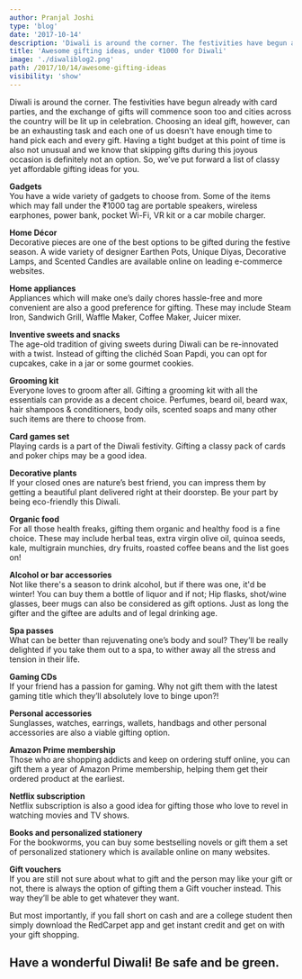 ```yaml
---
author: Pranjal Joshi
type: 'blog'
date: '2017-10-14'
description: 'Diwali is around the corner. The festivities have begun already with card parties, and the exchange of gifts will commence soon too and cities across the country will be lit up in celebration.'
title: 'Awesome gifting ideas, under ₹1000 for Diwali'
image: './diwaliblog2.png'
path: /2017/10/14/awesome-gifting-ideas
visibility: 'show'
---
```


Diwali is around the corner. The festivities have begun already with card parties, and the exchange of gifts will commence soon too and cities across the country will be lit up in celebration. Choosing an ideal gift, however, can be an exhausting task and each one of us doesn't have enough time to hand pick each and every gift. Having a tight budget at this point of time is also not unusual and we know that skipping gifts during this joyous occasion is definitely not an option. So, we’ve put forward a list of classy yet affordable gifting ideas for you.

**Gadgets**  
You have a wide variety of gadgets to choose from. Some of the items which may fall under the ₹1000 tag are portable speakers, wireless earphones, power bank, pocket Wi-Fi, VR kit or a car mobile charger.

**Home Décor**  
Decorative pieces are one of the best options to be gifted during the festive season. A wide variety of designer Earthen Pots, Unique Diyas, Decorative Lamps, and Scented Candles are available online on leading e-commerce websites.

**Home appliances**  
Appliances which will make one’s daily chores hassle-free and more convenient are also a good preference for gifting. These may include Steam Iron, Sandwich Grill, Waffle Maker, Coffee Maker, Juicer mixer.

**Inventive sweets and snacks**  
The age-old tradition of giving sweets during Diwali can be re-innovated with a twist. Instead of gifting the clichéd Soan Papdi, you can opt for cupcakes, cake in a jar or some gourmet cookies.

**Grooming kit**  
Everyone loves to groom after all. Gifting a grooming kit with all the essentials can provide as a decent choice. Perfumes, beard oil, beard wax, hair shampoos & conditioners, body oils, scented soaps and many other such items are there to choose from.
  
**Card games set**  
Playing cards is a part of the Diwali festivity. Gifting a classy pack of cards and poker chips may be a good idea.

**Decorative plants**  
If your closed ones are nature’s best friend, you can impress them by getting a beautiful plant delivered right at their doorstep. Be your part by being eco-friendly this Diwali.

**Organic food**  
For all those health freaks, gifting them organic and healthy food is a fine choice. These may include herbal teas, extra virgin olive oil, quinoa seeds, kale, multigrain munchies, dry fruits, roasted coffee beans and the list goes on!

**Alcohol or bar accessories**  
Not like there's a season to drink alcohol, but if there was one, it'd be winter! You can buy them a bottle of liquor and if not; Hip flasks, shot/wine glasses, beer mugs can also be considered as gift options. Just as long the gifter and the giftee are adults and of legal drinking age.

**Spa passes**  
What can be better than rejuvenating one’s body and soul? They’ll be really delighted if you take them out to a spa, to wither away all the stress and tension in their life.

**Gaming CDs**  
If your friend has a passion for gaming. Why not gift them with the latest gaming title which they’ll absolutely love to binge upon?!

**Personal accessories**  
Sunglasses, watches, earrings, wallets, handbags and other personal accessories are also a viable gifting option.

**Amazon Prime membership**  
Those who are shopping addicts and keep on ordering stuff online, you can gift them a year of Amazon Prime membership, helping them get their ordered product at the earliest.

**Netflix subscription**  
Netflix subscription is also a good idea for gifting those who love to revel in watching movies and TV shows.

**Books and personalized stationery**  
For the bookworms, you can buy some bestselling novels or gift them a set of personalized stationery which is available online on many websites.

**Gift vouchers**  
If you are still not sure about what to gift and the person may like your gift or not, there is always the option of gifting them a Gift voucher instead. This way they’ll be able to get whatever they want.

But most importantly, if you fall short on cash and are a college student then simply download the RedCarpet app and get instant credit and get on with your gift shopping.

## **Have a wonderful Diwali! Be safe and be green.**
